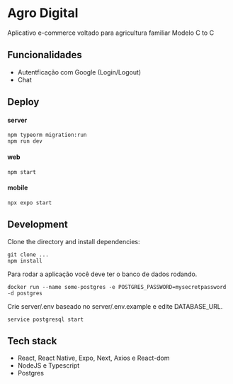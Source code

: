 # Agro Digital
Aplicativo e-commerce voltado para agricultura familiar
Modelo C to C

## Funcionalidades
- Autentficação com Google (Login/Logout)
- Chat


## Deploy

#### server
```
npm typeorm migration:run
npm run dev
```
#### web
```
npm start
```
#### mobile
```
npx expo start
```

## Development
Clone the directory and install dependencies:
```
git clone ...
npm install
```

Para rodar a aplicação você deve ter o banco de dados rodando.
```
docker run --name some-postgres -e POSTGRES_PASSWORD=mysecretpassword -d postgres
```

Crie server/.env baseado no server/.env.example e edite DATABASE_URL.
```
service postgresql start
```

## Tech stack
- React, React Native, Expo, Next, Axios e React-dom
- NodeJS e Typescript
- Postgres

